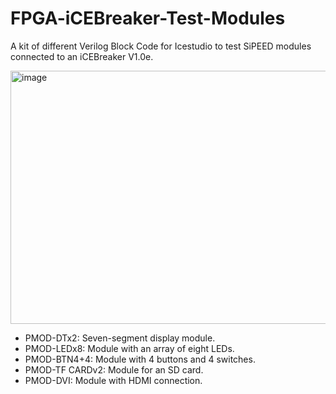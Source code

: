 # FPGA-iCEBreaker-Test-Modules
A kit of different Verilog Block Code for Icestudio to test SiPEED modules connected to an iCEBreaker V1.0e.

<img width="639" height="405" alt="image" src="https://github.com/user-attachments/assets/4c943693-8f9e-4ef4-93a4-db9a2e26e14f" />

* PMOD-DTx2: Seven-segment display module.
* PMOD-LEDx8: Module with an array of eight LEDs.
* PMOD-BTN4+4: Module with 4 buttons and 4 switches.
* PMOD-TF CARDv2: Module for an SD card.
* PMOD-DVI: Module with HDMI connection.
